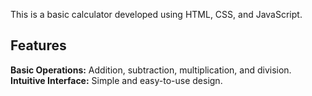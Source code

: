 This is a basic calculator developed using HTML, CSS, and JavaScript. 

## Features
<b>Basic Operations:</b> Addition, subtraction, multiplication, and division.<br>
<b>Intuitive Interface:</b>  Simple and easy-to-use design.<br>





